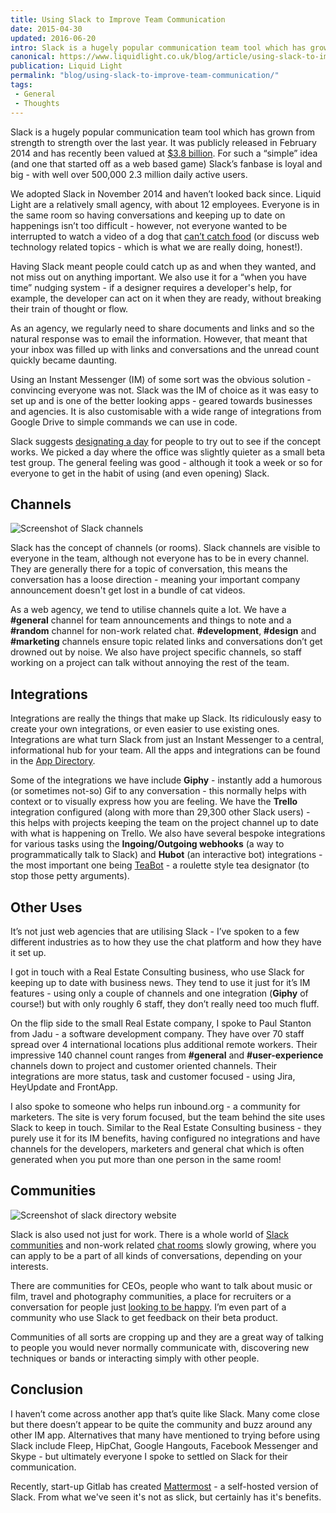 ```yaml
---
title: Using Slack to Improve Team Communication
date: 2015-04-30
updated: 2016-06-20
intro: Slack is a hugely popular communication team tool which has grown from strength to strength over the last year. It was publicly released in February 2014 and has recently been valued ...
canonical: https://www.liquidlight.co.uk/blog/article/using-slack-to-improve-team-communication/
publication: Liquid Light
permalink: "blog/using-slack-to-improve-team-communication/"
tags:
 - General
 - Thoughts
---
```


Slack is a hugely popular communication team tool which has grown from strength to strength over the last year. It was publicly released in February 2014 and has recently been valued at [$3.8 billion](http://techcrunch.com/2016/04/01/slack-raises-200m-at-3-8b-valuation-for-business-messaging/). For such a “simple” idea (and one that started off as a web based game) Slack’s fanbase is loyal and big - with well over 500,000 2.3 million daily active users.

We adopted Slack in November 2014 and haven’t looked back since. Liquid Light are a relatively small agency, with about 12 employees. Everyone is in the same room so having conversations and keeping up to date on happenings isn’t too difficult - however, not everyone wanted to be interrupted to watch a video of a dog that [can’t catch food](https://www.youtube.com/watch?v=6w2UxDdhZPk) (or discuss web technology related topics - which is what we are really doing, honest!).

Having Slack meant people could catch up as and when they wanted, and not miss out on anything important. We also use it for a “when you have time” nudging system - if a designer requires a developer's help, for example, the developer can act on it when they are ready, without breaking their train of thought or flow.

As an agency, we regularly need to share documents and links and so the natural response was to email the information. However, that meant that your inbox was filled up with links and conversations and the unread count quickly became daunting.

Using an Instant Messenger (IM) of some sort was the obvious solution - convincing everyone was not. Slack was the IM of choice as it was easy to set up and is one of the better looking apps - geared towards businesses and agencies. It is also customisable with a wide range of integrations from Google Drive to simple commands we can use in code.

Slack suggests [designating a day](https://liquidlight.slack.com/getting-started) for people to try out to see if the concept works. We picked a day where the office was slightly quieter as a small beta test group. The general feeling was good - although it took a week or so for everyone to get in the habit of using (and even opening) Slack.

## Channels

![Screenshot of Slack channels](/assets/img/content/using-slack-to-improve-team-communication/2.png)

Slack has the concept of channels (or rooms). Slack channels are visible to everyone in the team, although not everyone has to be in every channel. They are generally there for a topic of conversation, this means the conversation has a loose direction - meaning your important company announcement doesn't get lost in a bundle of cat videos.

As a web agency, we tend to utilise channels quite a lot. We have a **#general** channel for team announcements and things to note and a **#random** channel for non-work related chat. **#development**, **#design** and **#marketing** channels ensure topic related links and conversations don’t get drowned out by noise. We also have project specific channels, so staff working on a project can talk without annoying the rest of the team.

## Integrations

Integrations are really the things that make up Slack. Its ridiculously easy to create your own integrations, or even easier to use existing ones. Integrations are what turn Slack from just an Instant Messenger to a central, informational hub for your team. All the apps and integrations can be found in the [App Directory](https://slack.com/apps).

Some of the integrations we have include **Giphy** - instantly add a humorous (or sometimes not-so) Gif to any conversation - this normally helps with context or to visually express how you are feeling. We have the **Trello** integration configured (along with more than 29,300 other Slack users) - this helps with projects keeping the team on the project channel up to date with what is happening on Trello. We also have several bespoke integrations for various tasks using the **Ingoing/Outgoing webhooks** (a way to programmatically talk to Slack) and **Hubot** (an interactive bot) integrations - the most important one being [TeaBot](https://github.com/liquidlight/slack-tea) - a roulette style tea designator (to stop those petty arguments).

## Other Uses

It’s not just web agencies that are utilising Slack - I’ve spoken to a few different industries as to how they use the chat platform and how they have it set up.

I got in touch with a Real Estate Consulting business, who use Slack for keeping up to date with business news. They tend to use it just for it’s IM features - using only a couple of channels and one integration (**Giphy** of course!) but with only roughly 6 staff, they don’t really need too much fluff.

On the flip side to the small Real Estate company, I spoke to Paul Stanton from Jadu - a software development company. They have over 70 staff spread over 4 international locations plus additional remote workers. Their impressive 140 channel count ranges from **#general** and **#user-experience** channels down to project and customer oriented channels. Their integrations are more status, task and customer focused - using Jira, HeyUpdate and FrontApp.

I also spoke to someone who helps run inbound.org - a community for marketers. The site is very forum focused, but the team behind the site uses Slack to keep in touch. Similar to the Real Estate Consulting business - they purely use it for its IM benefits, having configured no integrations and have channels for the developers, marketers and general chat which is often generated when you put more than one person in the same room!

## Communities

![Screenshot of slack directory website](/assets/img/content/using-slack-to-improve-team-communication/3.png)

Slack is also used not just for work. There is a whole world of [Slack communities](http://www.slackchats.com/) and non-work related [chat rooms](http://chats.directory/) slowly growing, where you can apply to be a part of all kinds of conversations, depending on your interests.

There are communities for CEOs, people who want to talk about music or film, travel and photography communities, a place for recruiters or a conversation for people just [looking to be happy](https://pocket1.typeform.com/to/P9wAeg). I’m even part of a community who use Slack to get feedback on their beta product.

Communities of all sorts are cropping up and they are a great way of talking to people you would never normally communicate with, discovering new techniques or bands or interacting simply with other people.

## Conclusion

I haven’t come across another app that’s quite like Slack. Many come close but there doesn’t appear to be quite the community and buzz around any other IM app. Alternatives that many have mentioned to trying before using Slack include Fleep, HipChat, Google Hangouts, Facebook Messenger and Skype - but ultimately everyone I spoke to settled on Slack for their communication.

Recently, start-up Gitlab has created [Mattermost](http://www.mattermost.org/) - a self-hosted version of Slack. From what we've seen it's not as slick, but certainly has it's benefits.
